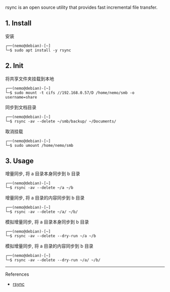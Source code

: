 rsync is an open source utility that provides fast incremental file transfer.

## 1. Install

安装

```
┌──(nemo@debian)-[~]
└─$ sudo apt install -y rsync
```

## 2. Init

将共享文件夹挂载到本地

```
┌──(nemo@debian)-[~]
└─$ sudo mount -t cifs //192.168.0.57/D /home/nemo/smb -o username=share
```

同步到文档目录

```
┌──(nemo@debian)-[~]
└─$ rsync -av --delete ~/smb/backup/ ~/Documents/
```

取消挂载

```
┌──(nemo@debian)-[~]
└─$ sudo umount /home/nemo/smb
```

## 3. Usage

增量同步, 将 a 目录本身同步到 b 目录

```
┌──(nemo@debian)-[~]
└─$ rsync -av --delete ~/a ~/b
```

增量同步, 将 a 目录的内容同步到 b 目录

```
┌──(nemo@debian)-[~]
└─$ rsync -av --delete ~/a/ ~/b/
```

模拟增量同步, 将 a 目录本身同步到 b 目录

```
┌──(nemo@debian)-[~]
└─$ rsync -av --delete --dry-run ~/a ~/b
```

模拟增量同步, 将 a 目录的内容同步到 b 目录

```
┌──(nemo@debian)-[~]
└─$ rsync -av --delete --dry-run ~/a/ ~/b/
```

---

References

- [rsync](https://rsync.samba.org/)